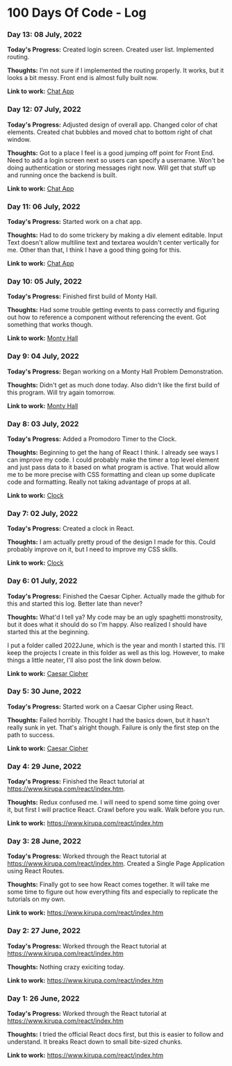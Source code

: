 # 100 Days Of Code - Log

### Day 13: 08 July, 2022

**Today's Progress:** Created login screen. Created user list. Implemented routing.

**Thoughts:** I'm not sure if I implemented the routing properly. It works, but it looks a bit messy. Front end is almost fully built now.

**Link to work:** [Chat App](https://github.com/CyberAvian/100daysofcode/tree/main/2022June/chat-app)

### Day 12: 07 July, 2022

**Today's Progress:** Adjusted design of overall app. Changed color of chat elements. Created chat bubbles and moved chat to bottom right of chat window.

**Thoughts:** Got to a place I feel is a good jumping off point for Front End. Need to add a login screen next so users can specify a username. Won't be doing authentication or storing messages right now. Will get that stuff up and running once the backend is built. 

**Link to work:** [Chat App](https://github.com/CyberAvian/100daysofcode/tree/main/2022June/chat-app)

### Day 11: 06 July, 2022

**Today's Progress:** Started work on a chat app.

**Thoughts:** Had to do some trickery by making a div element editable. Input Text doesn't allow multiline text and textarea wouldn't center vertically for me. Other than that, I think I have a good thing going for this.

**Link to work:** [Chat App](https://github.com/CyberAvian/100daysofcode/tree/main/2022June/chat-app)

### Day 10: 05 July, 2022

**Today's Progress:** Finished first build of Monty Hall.

**Thoughts:** Had some trouble getting events to pass correctly and figuring out how to reference a component without referencing the event. Got something that works though. 

**Link to work:** [Monty Hall](https://github.com/CyberAvian/100daysofcode/tree/main/2022June/monty-hall)

### Day 9: 04 July, 2022

**Today's Progress:** Began working on a Monty Hall Problem Demonstration.

**Thoughts:** Didn't get as much done today. Also didn't like the first build of this program. Will try again tomorrow.

**Link to work:** [Monty Hall](https://github.com/CyberAvian/100daysofcode/tree/main/2022June/monty-hall)

### Day 8: 03 July, 2022

**Today's Progress:** Added a Promodoro Timer to the Clock.

**Thoughts:** Beginning to get the hang of React I think. I already see ways I can improve my code. I could probably make the timer a top level element and just pass data to it based on what program is active. That would allow me to be more precise with CSS formatting and clean up some duplicate code and formatting. Really not taking advantage of props at all. 

**Link to work:** [Clock](https://github.com/CyberAvian/100daysofcode/tree/main/2022June/clock)

### Day 7: 02 July, 2022

**Today's Progress:** Created a clock in React.

**Thoughts:** I am actually pretty proud of the design I made for this. Could probably improve on it, but I need to improve my CSS skills. 

**Link to work:** [Clock](https://github.com/CyberAvian/100daysofcode/tree/main/2022June/clock)

### Day 6: 01 July, 2022

**Today's Progress:** Finished the Caesar Cipher. Actually made the github for this and started this log. Better late than never?

**Thoughts:** What'd I tell ya? My code may be an ugly spaghetti monstrosity, but it does what it should do so I'm happy. Also realized I should have started this at the beginning. 

I put a folder called 2022June, which is the year and month I started this. I'll keep the projects I create in this folder as well as this log. However, to make things a little neater, I'll also post the link down below.

**Link to work:** [Caesar Cipher](https://github.com/CyberAvian/100daysofcode/tree/main/2022June/caesar-cipher)

### Day 5: 30 June, 2022

**Today's Progress:** Started work on a Caesar Cipher using React.

**Thoughts:** Failed horribly. Thought I had the basics down, but it hasn't really sunk in yet. That's alright though. Failure is only the first step on the path to success. 

**Link to work:** [Caesar Cipher](https://github.com/CyberAvian/100daysofcode/tree/main/2022June/caesar-cipher)

### Day 4: 29 June, 2022

**Today's Progress:** Finished the React tutorial at https://www.kirupa.com/react/index.htm. 

**Thoughts:** Redux confused me. I will need to spend some time going over it, but first I will practice React. Crawl before you walk. Walk before you run.  

**Link to work:** https://www.kirupa.com/react/index.htm

### Day 3: 28 June, 2022

**Today's Progress:** Worked through the React tutorial at https://www.kirupa.com/react/index.htm. Created a Single Page Application using React Routes.

**Thoughts:** Finally got to see how React comes together. It will take me some time to figure out how everything fits and especially to replicate the tutorials on my own.

**Link to work:** https://www.kirupa.com/react/index.htm

### Day 2: 27 June, 2022

**Today's Progress:** Worked through the React tutorial at https://www.kirupa.com/react/index.htm

**Thoughts:** Nothing crazy exiciting today. 

**Link to work:** https://www.kirupa.com/react/index.htm

### Day 1: 26 June, 2022

**Today's Progress:** Worked through the React tutorial at https://www.kirupa.com/react/index.htm

**Thoughts:** I tried the official React docs first, but this is easier to follow and understand. It breaks React down to small bite-sized chunks.

**Link to work:** https://www.kirupa.com/react/index.htm